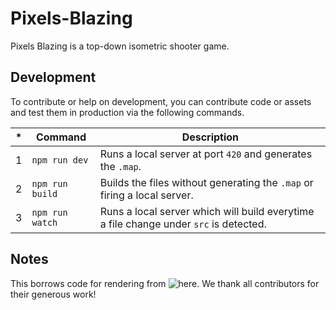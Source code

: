 # Pixels-Blazing
Pixels Blazing is a top-down isometric shooter game.

## Development
To contribute or help on development, you can contribute code or assets and test them in production via the following commands.

| *     | Command           | Description                                                                               |
| ---   | ---               |   ---                                                                                     |
| 1     | `npm run dev`     | Runs a local server at port `420` and generates the `.map`.                               |
| 2     | `npm run build`   | Builds the files without generating the `.map` or firing a local server.                  |
| 3     | `npm run watch`   | Runs a local server which will build everytime a file change under `src` is detected.     |

## Notes
This borrows code for rendering from ![here](https://github.com/KodyJKing/hello-threejs).
We thank all contributors for their generous work!
